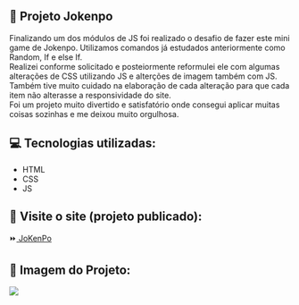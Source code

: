 ## :file_folder: Projeto Jokenpo

<p> Finalizando um dos módulos de JS foi realizado o desafio de fazer este mini game de Jokenpo.
Utilizamos comandos já estudados anteriormente como Random, If e else If.
<br>Realizei conforme solicitado e posteiormente reformulei ele com algumas alterações de CSS utilizando JS e alterções de imagem também com JS. Também tive muito cuidado na elaboração de cada alteração para que cada item não alterasse a responsividade do site.
<br>Foi um projeto muito divertido e satisfatório onde consegui aplicar muitas coisas sozinhas e me deixou muito orgulhosa.</p>

## :computer: Tecnologias utilizadas:

- HTML
- CSS
- JS


## :rocket: Visite o site (projeto publicado):
:fast_forward:<a href="https://jokenpo-flavia-ramos.netlify.app/"> JoKenPo</a>

## :flower_playing_cards: Imagem do Projeto:

<img src="https://github.com/FlaviaRamosdaSilva/JoKenPo/blob/main/assets/Jokenpo-Fl%C3%A1via.png?raw=true">
